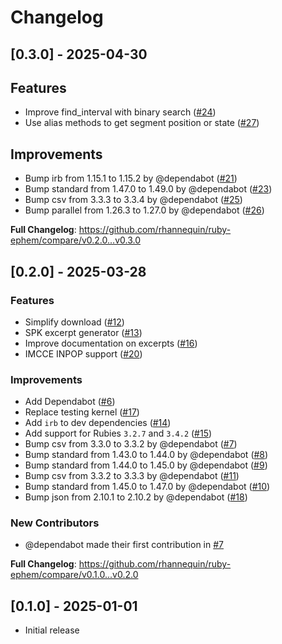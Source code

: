 # Changelog

## [0.3.0] - 2025-04-30

## Features

* Improve find_interval with binary search ([#24])
* Use alias methods to get segment position or state ([#27])

## Improvements

* Bump irb from 1.15.1 to 1.15.2 by @dependabot ([#21])
* Bump standard from 1.47.0 to 1.49.0 by @dependabot ([#23])
* Bump csv from 3.3.3 to 3.3.4 by @dependabot ([#25])
* Bump parallel from 1.26.3 to 1.27.0 by @dependabot ([#26])

**Full Changelog**: https://github.com/rhannequin/ruby-ephem/compare/v0.2.0...v0.3.0

[#21]: https://github.com/rhannequin/ruby-ephem/pull/21
[#23]: https://github.com/rhannequin/ruby-ephem/pull/23
[#24]: https://github.com/rhannequin/ruby-ephem/pull/24
[#25]: https://github.com/rhannequin/ruby-ephem/pull/25
[#26]: https://github.com/rhannequin/ruby-ephem/pull/26
[#27]: https://github.com/rhannequin/ruby-ephem/pull/27

## [0.2.0] - 2025-03-28

### Features

* Simplify download ([#12])
* SPK excerpt generator ([#13])
* Improve documentation on excerpts ([#16])
* IMCCE INPOP support ([#20])

### Improvements

* Add Dependabot ([#6])
* Replace testing kernel ([#17])
* Add `irb` to dev dependencies ([#14])
* Add support for Rubies `3.2.7` and `3.4.2` ([#15])
* Bump csv from 3.3.0 to 3.3.2 by @dependabot ([#7])
* Bump standard from 1.43.0 to 1.44.0 by @dependabot ([#8])
* Bump standard from 1.44.0 to 1.45.0 by @dependabot ([#9])
* Bump csv from 3.3.2 to 3.3.3 by @dependabot ([#11])
* Bump standard from 1.45.0 to 1.47.0 by @dependabot ([#10])
* Bump json from 2.10.1 to 2.10.2 by @dependabot ([#18])

### New Contributors

* @dependabot made their first contribution in [#7]

**Full Changelog**: https://github.com/rhannequin/ruby-ephem/compare/v0.1.0...v0.2.0

[#6]: https://github.com/rhannequin/ruby-ephem/pull/6
[#7]: https://github.com/rhannequin/ruby-ephem/pull/7
[#8]: https://github.com/rhannequin/ruby-ephem/pull/8
[#9]: https://github.com/rhannequin/ruby-ephem/pull/9
[#10]: https://github.com/rhannequin/ruby-ephem/pull/10
[#11]: https://github.com/rhannequin/ruby-ephem/pull/11
[#12]: https://github.com/rhannequin/ruby-ephem/pull/12
[#13]: https://github.com/rhannequin/ruby-ephem/pull/13
[#14]: https://github.com/rhannequin/ruby-ephem/pull/14
[#15]: https://github.com/rhannequin/ruby-ephem/pull/15
[#16]: https://github.com/rhannequin/ruby-ephem/pull/16
[#17]: https://github.com/rhannequin/ruby-ephem/pull/17
[#18]: https://github.com/rhannequin/ruby-ephem/pull/18
[#20]: https://github.com/rhannequin/ruby-ephem/pull/20

## [0.1.0] - 2025-01-01

- Initial release
